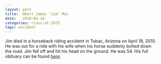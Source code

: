 ```yaml
---
layout: post
title:  Obert James "Jim" Moi
date:   2010-04-18
categories: class-of-1973
tags: accident
---
```

Jim died in a horseback riding accident in Tubac, Arizona on April 18, 2010. He was out for a ride with his wife when his horse suddenly bolted down the road. Jim fell off and hit his head on the ground. He was 54.  His full obituary can be found [here](http://tinyurl.com/ozl5b2k).
